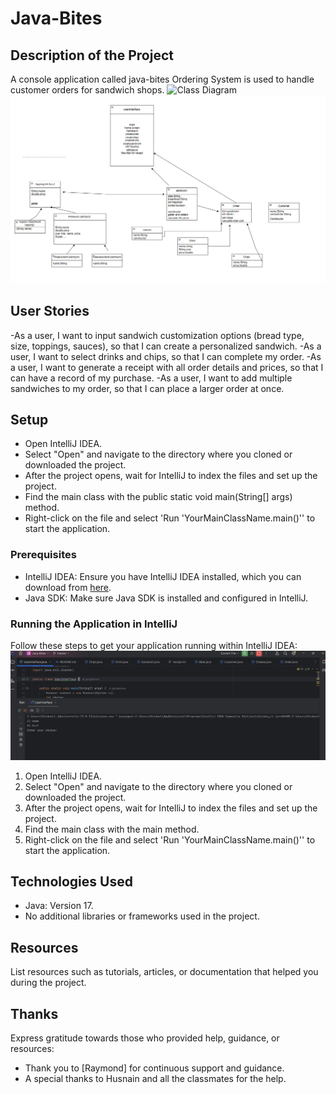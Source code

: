 # Java-Bites

## Description of the Project
A console application called java-bites Ordering System is used to handle customer orders for sandwich shops.
![Class Diagram](path/![img.png](img.png)to/your/class_diagram.png)
![img_1.png](img_1.png)

## User Stories

-As a user, I want to input sandwich customization options (bread type, size, toppings, sauces), so that I can create a personalized sandwich.
-As a user, I want to select drinks and chips, so that I can complete my order.
-As a user, I want to generate a receipt with all order details and prices, so that I can have a record of my purchase.
-As a user, I want to add multiple sandwiches to my order, so that I can place a larger order at once.

## Setup

- Open IntelliJ IDEA.
- Select "Open" and navigate to the directory where you cloned or downloaded the project.
- After the project opens, wait for IntelliJ to index the files and set up the project.
- Find the main class with the public static void main(String[] args) method.
- Right-click on the file and select 'Run 'YourMainClassName.main()'' to start the application.

### Prerequisites

- IntelliJ IDEA: Ensure you have IntelliJ IDEA installed, which you can download from [here](https://www.jetbrains.com/idea/download/).
- Java SDK: Make sure Java SDK is installed and configured in IntelliJ.

### Running the Application in IntelliJ

Follow these steps to get your application running within IntelliJ IDEA:
![img_2.png](img_2.png)
1. Open IntelliJ IDEA.
2. Select "Open" and navigate to the directory where you cloned or downloaded the project.
3. After the project opens, wait for IntelliJ to index the files and set up the project.
4. Find the main class with the main method.
5. Right-click on the file and select 'Run 'YourMainClassName.main()'' to start the application.

## Technologies Used

- Java: Version 17.
- No additional libraries or frameworks used in the project.

## Resources

List resources such as tutorials, articles, or documentation that helped you during the project.

## Thanks

Express gratitude towards those who provided help, guidance, or resources:

- Thank you to [Raymond] for continuous support and guidance.
- A special thanks to Husnain and all the classmates for the help.
